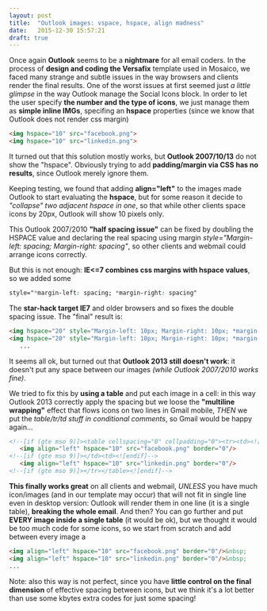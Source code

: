 ```yaml
---
layout: post
title:  "Outlook images: vspace, hspace, align madness"
date:   2015-12-30 15:57:21
draft: true
---
```

Once again **Outlook** seems to be a **nightmare** for all email coders.
In the process of **design and coding the Versafix** template used in Mosaico, we faced many strange and subtle issues in the way browsers and clients render the final results.
One of the worst issues at first seemed just *a little glimpse* in the way Outlook manage the Social Icons block. In order to let the user specify **the number and the type of icons**, we just manage them as **simple inline IMGs**, specifing an **hspace** properties (since we know that Outlook does not render css margin)

```html
<img hspace="10" src="facebook.png">
<img hspace="10" src="linkedin.png">
```

It turned out that this solution mostly works, but **Outlook 2007/10/13** do not show the "hspace".
Obviously trying to add **padding/margin via CSS has no results**, since Outlook merely ignore them.

Keeping testing, we found that adding **align="left"** to the images made Outlook to start evaluating the **hspace**, but for some reason it decide to *"collapse" two adjacent hspace in one*, so that while other clients space icons by 20px, Outlook will show 10 pixels only.

This Outlook 2007/2010 **"half spacing issue"** can be fixed by doubling the HSPACE value and declaring the real spacing using margin *style="Margin-left: spacing; Margin-right: spacing"*, so other clients and webmail could arrange icons correctly.

But this is not enough: **IE<=7 combines css margins with hspace values**, so we added some 

```css
style="*margin-left: spacing; *margin-right: spacing"
```

The **star-hack target IE7** and older browsers and so fixes the double spacing issue. The "final" result is:

```html
<img hspace="20" style="Margin-left: 10px; Margin-right: 10px; *margin-left: -10px; *margin-right: -10px" src="facebook.png">
<img hspace="20" style="Margin-left: 10px; Margin-right: 10px; *margin-left: -10px; *margin-right: -10px" src="linkedin.png">
   ...
```

It seems all ok, but turned out that **Outlook 2013 still doesn't work**: it doesn't put any space between our images *(while Outlook 2007/2010 works fine)*.

We tried to fix this by **using a table** and put each image in a cell: in this way Outlook 2013 correctly apply the spacing but we loose the **"multiline wrapping"** effect that flows icons on two lines in Gmail mobile, *THEN* we put the *table/tr/td stuff in conditional comments*, so Gmail would be happy again... 

```html
<!--[if (gte mso 9)]><table cellspacing="0" cellpadding="0"><tr><td><![endif]-->
   <img align="left" hspace="10" src="facebook.png" border="0"/>
<!--[if (gte mso 9)]></td><td><![endif]-->
   <img align="left" hspace="10" src="linkedin.png" border="0"/>
<!--[if (gte mso 9)]></tr></table><![endif]-->
```
**This finally works great** on all clients and webmail, *UNLESS* you have much icon/images (and in our template may occur) that will not fit in single line even in desktop version: Outlook will render them in one line (it is a single table), **breaking the whole email**.
And then? You can go further and put **EVERY image inside a single table** (it would be ok), but we thought it would be too much code for some icons, so we start from scratch and add between every image a &nbsp;

```html
<img align="left" hspace="10" src="facebook.png" border="0"/>&nbsp;
<img align="left" hspace="10" src="linkedin.png" border="0"/>&nbsp;
...
```

Note: also this way is not perfect, since you have **little control on the final dimension** of effective spacing between icons, but we think it's a lot better than use some kbytes extra codes for just some spacing!

